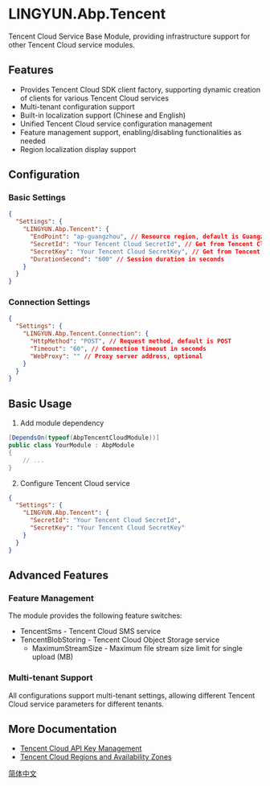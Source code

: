 # LINGYUN.Abp.Tencent

Tencent Cloud Service Base Module, providing infrastructure support for other Tencent Cloud service modules.

## Features

* Provides Tencent Cloud SDK client factory, supporting dynamic creation of clients for various Tencent Cloud services
* Multi-tenant configuration support
* Built-in localization support (Chinese and English)
* Unified Tencent Cloud service configuration management
* Feature management support, enabling/disabling functionalities as needed
* Region localization display support

## Configuration

### Basic Settings

```json
{
  "Settings": {
    "LINGYUN.Abp.Tencent": {
      "EndPoint": "ap-guangzhou", // Resource region, default is Guangzhou
      "SecretId": "Your Tencent Cloud SecretId", // Get from Tencent Cloud Console
      "SecretKey": "Your Tencent Cloud SecretKey", // Get from Tencent Cloud Console
      "DurationSecond": "600" // Session duration in seconds
    }
  }
}
```

### Connection Settings

```json
{
  "Settings": {
    "LINGYUN.Abp.Tencent.Connection": {
      "HttpMethod": "POST", // Request method, default is POST
      "Timeout": "60", // Connection timeout in seconds
      "WebProxy": "" // Proxy server address, optional
    }
  }
}
```

## Basic Usage

1. Add module dependency
```csharp
[DependsOn(typeof(AbpTencentCloudModule))]
public class YourModule : AbpModule
{
    // ...
}
```

2. Configure Tencent Cloud service
```json
{
  "Settings": {
    "LINGYUN.Abp.Tencent": {
      "SecretId": "Your Tencent Cloud SecretId",
      "SecretKey": "Your Tencent Cloud SecretKey"
    }
  }
}
```

## Advanced Features

### Feature Management

The module provides the following feature switches:

* TencentSms - Tencent Cloud SMS service
* TencentBlobStoring - Tencent Cloud Object Storage service
  * MaximumStreamSize - Maximum file stream size limit for single upload (MB)

### Multi-tenant Support

All configurations support multi-tenant settings, allowing different Tencent Cloud service parameters for different tenants.

## More Documentation

* [Tencent Cloud API Key Management](https://console.cloud.tencent.com/cam/capi)
* [Tencent Cloud Regions and Availability Zones](https://cloud.tencent.com/document/product/213/6091)

[简体中文](./README.md)
